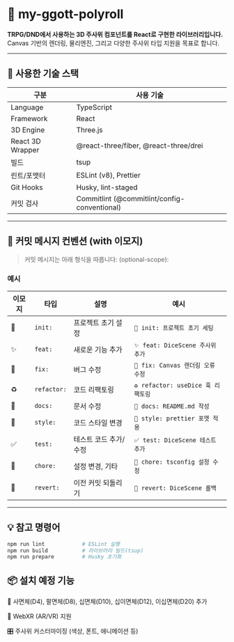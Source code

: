 # 🎲 my-ggott-polyroll

**TRPG/DND에서 사용하는 3D 주사위 컴포넌트를 React로 구현한 라이브러리입니다.**  
Canvas 기반의 렌더링, 물리엔진, 그리고 다양한 주사위 타입 지원을 목표로 합니다.

---

## 🧱 사용한 기술 스택

| 구분 | 사용 기술 |
|------|-----------|
| Language | TypeScript |
| Framework | React |
| 3D Engine | Three.js |
| React 3D Wrapper | @react-three/fiber, @react-three/drei |
| 빌드 | tsup |
| 린트/포맷터 | ESLint (v8), Prettier |
| Git Hooks | Husky, lint-staged |
| 커밋 검사 | Commitlint (@commitlint/config-conventional) |

---

## 🧾 커밋 메시지 컨벤션 (with 이모지)

> 커밋 메시지는 아래 형식을 따릅니다:
> <emoji> <type>(optional-scope): <message>

### 예시

| 이모지 | 타입 | 설명 | 예시 |
|--------|------|------|------|
| 🎉 | `init:` | 프로젝트 초기 설정 | `🎉 init: 프로젝트 초기 세팅` |
| ✨ | `feat:` | 새로운 기능 추가 | `✨ feat: DiceScene 주사위 추가` |
| 🐛 | `fix:` | 버그 수정 | `🐛 fix: Canvas 렌더링 오류 수정` |
| ♻️ | `refactor:` | 코드 리팩토링 | `♻️ refactor: useDice 훅 리팩토링` |
| 📄 | `docs:` | 문서 수정 | `📄 docs: README.md 작성` |
| 🎨 | `style:` | 코드 스타일 변경 | `🎨 style: prettier 포맷 적용` |
| ✅ | `test:` | 테스트 코드 추가/수정 | `✅ test: DiceScene 테스트 추가` |
| 🔧 | `chore:` | 설정 변경, 기타 | `🔧 chore: tsconfig 설정 수정` |
| 🔁 | `revert:` | 이전 커밋 되돌리기 | `🔁 revert: DiceScene 롤백` |

---

## 💡 참고 명령어

```bash
npm run lint            # ESLint 실행
npm run build           # 라이브러리 빌드(tsup)
npm run prepare         # Husky 초기화
```

## 📦 설치 예정 기능
 🎲 사면체(D4), 팔면체(D8), 십면체(D10), 십이면체(D12), 이십면체(D20) 추가

 🌌 WebXR (AR/VR) 지원

 🎛️ 주사위 커스터마이징 (색상, 폰트, 애니메이션 등)
